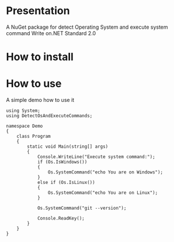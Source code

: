 # Presentation
A NuGet package for detect Operating System and execute system command
Write on.NET Standard 2.0

# How to install

# How to use
A simple demo how to use it
```
using System;
using DetectOsAndExecuteCommands;

namespace Demo
{
    class Program
    {
        static void Main(string[] args)
        {
            Console.WriteLine("Execute system command:");
            if (Os.IsWindows())
            {
                Os.SystemCommand("echo You are on Windows");
            }
            else if (Os.IsLinux())
            {
                Os.SystemCommand("echo You are on Linux");
            }

            Os.SystemCommand("git --version");

            Console.ReadKey();
        }
    }
}
```
